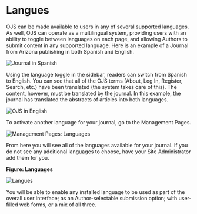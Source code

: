 # Langues

OJS can be made available to users in any of several supported languages. As well, OJS can operate as a multilingual system, providing users with an ability to toggle between languages on each page, and allowing Authors to submit content in any supported language. Here is an example of a Journal from Arizona publishing in both Spanish and English.

![Journal in Spanish](images/chapter5/ojs_espanol.png)

Using the language toggle in the sidebar, readers can switch from Spanish to English. You can see that all of the OJS terms (About, Log In, Register, Search, etc.) have been translated (the system takes care of this). The content, however, must be translated by the journal. In this example, the journal has translated the abstracts of articles into both languages.

![OJS in English](images/chapter5/ojs_es_en.png)

To activate another language for your journal, go to the Management Pages.

![Management Pages: Languages](images/chapter5/manage_languages.png)

From here you will see all of the languages available for your journal. If you do not see any additional languages to choose, have your Site Administrator add them for you.

**Figure: Languages**

![Langues](images/chapter5/jm_languages.png)

You will be able to enable any installed language to be used as part of the overall user interface; as an Author-selectable submission option; with user-filled web forms, or a mix of all three.
